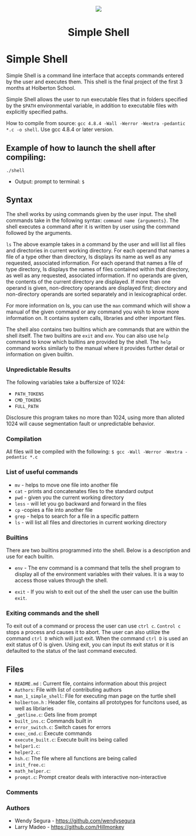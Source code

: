 <p align="center">

<img src="http://media.giphy.com/media/SgJvoYdHHrCjm/giphy.gif">
<br>



<h1><p align="center">Simple Shell</h1></p></font>





# Simple Shell
Simple Shell is a command line interface that accepts commands entered by the user and executes them. This shell is the final project of the first 3 months at Holberton School.

Simple Shell allows the user to run executable files that in folders specified by the `$PATH` environmental variable, in addition to executable files with explicitly specified paths.

How to compile from source: `gcc 4.8.4 -Wall -Werror -Wextra -pedantic *.c -o shell`.
Use gcc 4.8.4 or later version.

## Example of how to launch the shell after compiling:
`./shell`

* Output: prompt to terminal: `$ `

## Syntax
The shell works by using commands given by the user input. The shell commands take in the following syntax: `command name {arguments}`. The shell executes a command after it is written by user using the command followed by the arguments.

`ls`
The above example takes in a command by the user and will list all files and directories in current working directory. 
For each operand that names a file of a type other than directory, ls displays its name as well as any requested, associated information.  For each operand that names a file of type directory, ls displays the names of files contained within that directory, as well as any requested, associated information.
If no operands are given, the contents of the current directory are displayed.  If more than one operand is given, non-directory operands are displayed first; directory and non-directory operands are sorted separately and in lexicographical order.

For more information on ls, you can use the `man` command which will show a manual of the given command or any command you wish to know more information on. It contains system calls, libraries and other important files.

The shell also contains two builtins which are commands that are within the shell itself. The two builtins are `exit` and `env`. You can also use `help` command to know which builtins are provided by the shell. The `help` command works similarly to the manual where it provides further detail or information on given builtin.

### Unpredictable Results
The following variables take a buffersize of 1024:
* `PATH_TOKENS`
* `CMD_TOKENS`
* `FULL_PATH`

Disclosure this program takes no more than 1024, using more than alloted 1024 will cause segmentation fault or unpredictable behavior.

### Compilation
All files will be compiled with the following: `$ gcc -Wall -Werror -Wextra -pedantic *.c`



### List of useful commands
* `mv` - helps to move one file into another file
* `cat` - prints and concatenates files to the standard output
* `pwd` - given you the current working directory
* `less` - will let you go backward and forward in the files
* `cp` -copies a file into another file
* `grep` - helps to search for a file in a specific pattern
* `ls` - will list all files and directories in current working directory



### Builtins
There are two builtins programmed into the shell. Below is a description and use for each builtin.

* `env` - The env command is a command that tells the shell program to display all of the environment variables with their values. It is a    way to access those values through the shell.

* `exit` - If you wish to exit out of the shell the user can use the builtin `exit`.


### Exiting commands and the shell
To exit out of a command or process the user can use `ctrl c`. `Control c` stops a process and causes it to abort.
The user can also utilize the command `ctrl D` which will just exit. When the command `ctrl D` is used an exit status of 0 is given. Using exit, you can input its exit status or it is defaulted to the status of the last command executed.

## Files
* `README.md` : Current file, contains information about this project
* `Authors`: File with list of contributing authors
* `man_1_simple_shell`: File for executing man page on the turtle shell
* `holberton.h` : Header file, contains all prototypes for funcitons used, as well as libriaries
* `_getline.c`: Gets line from prompt
* `built_ins.c`: Commands built in 
* `error_switch.c`: Switch cases for errors
* `exec_cmd.c`: Execute commands
* `execute_built.c`: Execute built ins being called
* `helper1.c`: 
* `helper2.c`:
* `hsh.c`: The file where all functions are being called
* `init_free.c`:
* `math_helper.c`: 
* `prompt.c`: Prompt creator deals with interactive non-interactive



### Comments

### Authors
* Wendy Segura - https://github.com/wendysegura
* Larry Madeo - https://github.com/Hillmonkey
